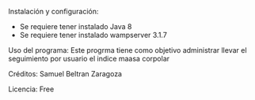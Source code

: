 
Instalación y configuración: 
 - Se requiere tener instalado Java 8
 - Se requiere tener instalado wampserver 3.1.7

Uso del programa: Este progrma tiene como objetivo administrar llevar el seguimiento por usuario el indice maasa corpolar

Créditos: Samuel Beltran Zaragoza

Licencia: Free